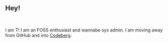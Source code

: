 ## Hey!

<br/>

I am T! I am an FOSS enthusiast and wannabe sys admin.
I am moving away from GitHub and into [Codeberg](https://codeberg.org/dev_T).

<!-- Credits

Badges - shields.io - https://img.shields.io/badge/<NAME>-informational?style=for-the-badge&logo=<NAME>&color=151515
Icons - simpleicons - https://simpleicons.org/
https://img.shields.io/badge/.env-informational?style=for-the-badge&logo=.env&color=151515
 -->
